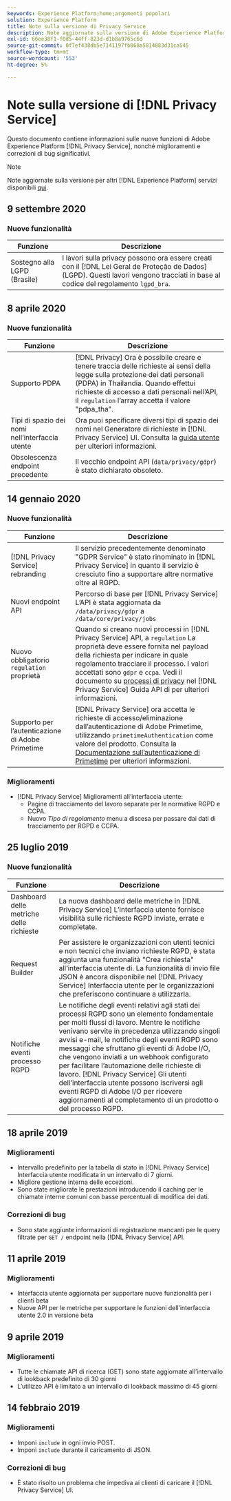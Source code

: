 ```yaml
---
keywords: Experience Platform;home;argomenti popolari
solution: Experience Platform
title: Note sulla versione di Privacy Service
description: Note aggiornate sulla versione di Adobe Experience Platform Privacy Service.
exl-id: 66ee38f1-f0d5-44ff-823d-d1b8a9765c6d
source-git-commit: 0f7ef438db5e7141197fb860a5814883d31ca545
workflow-type: tm+mt
source-wordcount: '553'
ht-degree: 5%

---
```


# Note sulla versione di [!DNL Privacy Service]

Questo documento contiene informazioni sulle nuove funzioni di Adobe Experience Platform [!DNL Privacy Service], nonché miglioramenti e correzioni di bug significativi.

>[!NOTE]
>
>Note aggiornate sulla versione per altri [!DNL Experience Platform] servizi disponibili [qui](../release-notes/latest/latest.md).

## 9 settembre 2020

### Nuove funzionalità

| Funzione | Descrizione |
| --- | --- |
| Sostegno alla LGPD (Brasile) | I lavori sulla privacy possono ora essere creati con il [!DNL Lei Geral de Proteção de Dados] (LGPD). Questi lavori vengono tracciati in base al codice del regolamento `lgpd_bra`. |

## 8 aprile 2020

### Nuove funzionalità

| Funzione | Descrizione |
| --- | --- |
| Supporto PDPA | [!DNL Privacy] Ora è possibile creare e tenere traccia delle richieste ai sensi della legge sulla protezione dei dati personali (PDPA) in Thailandia. Quando effettui richieste di accesso a dati personali nell’API, il `regulation` l’array accetta il valore &quot;pdpa_tha&quot;. |
| Tipi di spazio dei nomi nell’interfaccia utente | Ora puoi specificare diversi tipi di spazio dei nomi nel Generatore di richieste in [!DNL Privacy Service] UI. Consulta la [guida utente](ui/user-guide.md) per ulteriori informazioni. |
| Obsolescenza endpoint precedente | Il vecchio endpoint API (`data/privacy/gdpr`) è stato dichiarato obsoleto. |

## 14 gennaio 2020

### Nuove funzionalità

| Funzione | Descrizione |
| --- | --- |
| [!DNL Privacy Service] rebranding | Il servizio precedentemente denominato &quot;GDPR Service&quot; è stato rinominato in [!DNL Privacy Service] in quanto il servizio è cresciuto fino a supportare altre normative oltre al RGPD. |
| Nuovi endpoint API | Percorso di base per [!DNL Privacy Service] L’API è stata aggiornata da `/data/privacy/gdpr` a `/data/core/privacy/jobs` |
| Nuovo obbligatorio `regulation` proprietà | Quando si creano nuovi processi in [!DNL Privacy Service] API, a `regulation` La proprietà deve essere fornita nel payload della richiesta per indicare in quale regolamento tracciare il processo. I valori accettati sono `gdpr` e `ccpa`. Vedi il documento su [processi di privacy](api/privacy-jobs.md) nel [!DNL Privacy Service] Guida API di per ulteriori informazioni. |
| Supporto per l’autenticazione di Adobe Primetime | [!DNL Privacy Service] ora accetta le richieste di accesso/eliminazione dall’autenticazione di Adobe Primetime, utilizzando `primetimeAuthentication` come valore del prodotto. Consulta la [Documentazione sull’autenticazione di Primetime](https://tve.helpdocsonline.com/how-to-make-a-privacy-request) per ulteriori informazioni. |

### Miglioramenti

* [!DNL Privacy Service] Miglioramenti all’interfaccia utente:
   * Pagine di tracciamento del lavoro separate per le normative RGPD e CCPA.
   * Nuovo *Tipo di regolamento* menu a discesa per passare dai dati di tracciamento per RGPD e CCPA.

## 25 luglio 2019

### Nuove funzionalità

| Funzione | Descrizione |
| --- | --- |
| Dashboard delle metriche delle richieste | La nuova dashboard delle metriche in [!DNL Privacy Service] L’interfaccia utente fornisce visibilità sulle richieste RGPD inviate, errate e completate. |
| Request Builder | Per assistere le organizzazioni con utenti tecnici e non tecnici che inviano richieste RGPD, è stata aggiunta una funzionalità &quot;Crea richiesta&quot; all’interfaccia utente di. La funzionalità di invio file JSON è ancora disponibile nel [!DNL Privacy Service] Interfaccia utente per le organizzazioni che preferiscono continuare a utilizzarla. |
| Notifiche eventi processo RGPD | Le notifiche degli eventi relativi agli stati dei processi RGPD sono un elemento fondamentale per molti flussi di lavoro. Mentre le notifiche venivano servite in precedenza utilizzando singoli avvisi e-mail, le notifiche degli eventi RGPD sono messaggi che sfruttano gli eventi di Adobe I/O, che vengono inviati a un webhook configurato per facilitare l’automazione delle richieste di lavoro. [!DNL Privacy Service] Gli utenti dell’interfaccia utente possono iscriversi agli eventi RGPD di Adobe I/O per ricevere aggiornamenti al completamento di un prodotto o del processo RGPD. |

## 18 aprile 2019

### Miglioramenti

* Intervallo predefinito per la tabella di stato in [!DNL Privacy Service] Interfaccia utente modificata in un intervallo di 7 giorni.
* Migliore gestione interna delle eccezioni.
* Sono state migliorate le prestazioni introducendo il caching per le chiamate interne comuni con basse percentuali di modifica dei dati.

### Correzioni di bug

* Sono state aggiunte informazioni di registrazione mancanti per le query filtrate per `GET /` endpoint nella [!DNL Privacy Service] API.

## 11 aprile 2019

### Miglioramenti

* Interfaccia utente aggiornata per supportare nuove funzionalità per i clienti beta
* Nuove API per le metriche per supportare le funzioni dell’interfaccia utente 2.0 in versione beta

## 9 aprile 2019

### Miglioramenti

* Tutte le chiamate API di ricerca (GET) sono state aggiornate all’intervallo di lookback predefinito di 30 giorni
* L’utilizzo API è limitato a un intervallo di lookback massimo di 45 giorni

## 14 febbraio 2019

### Miglioramenti

* Imponi `include` in ogni invio POST.
* Imponi `include` durante il caricamento di JSON.

### Correzioni di bug

* È stato risolto un problema che impediva ai clienti di caricare il [!DNL Privacy Service] UI.

